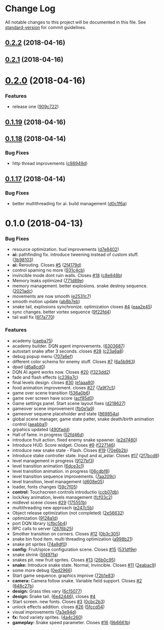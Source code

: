 # Change Log

All notable changes to this project will be documented in this file. See [standard-version](https://github.com/conventional-changelog/standard-version) for commit guidelines.

<a name="0.2.2"></a>
## [0.2.2](https://github.com/ilyaev/godot-snake/compare/v0.2.1...v0.2.2) (2018-04-16)



<a name="0.2.1"></a>
## [0.2.1](https://github.com/ilyaev/godot-snake/compare/v0.2.0...v0.2.1) (2018-04-16)



<a name="0.2.0"></a>
# [0.2.0](https://github.com/ilyaev/godot-snake/compare/v0.1.19...v0.2.0) (2018-04-16)


### Features

* release one ([909c722](https://github.com/ilyaev/godot-snake/commit/909c722))



<a name="0.1.19"></a>
## [0.1.19](https://github.com/ilyaev/godot-snake/compare/v0.1.18...v0.1.19) (2018-04-16)



<a name="0.1.18"></a>
## [0.1.18](https://github.com/ilyaev/godot-snake/compare/v0.1.17...v0.1.18) (2018-04-14)


### Bug Fixes

* http thread improvements ([c98949d](https://github.com/ilyaev/godot-snake/commit/c98949d))



<a name="0.1.17"></a>
## [0.1.17](https://github.com/ilyaev/godot-snake/compare/v0.1.0...v0.1.17) (2018-04-14)


### Bug Fixes

* better multithreading for ai. build management ([d0c1f6a](https://github.com/ilyaev/godot-snake/commit/d0c1f6a))



<a name="0.1.0"></a>
# 0.1.0 (2018-04-13)


### Bug Fixes

* resource optimization. hud improvements ([d7e8402](https://github.com/ilyaev/godot-snake/commit/d7e8402))
* **ai:** pathfinding fix. introduce tweening instead of custom stuff. ([3b98103](https://github.com/ilyaev/godot-snake/commit/3b98103))
* **ai:** Rerouting. Closes [#5](https://github.com/ilyaev/godot-snake/issues/5) ([2f4179d](https://github.com/ilyaev/godot-snake/commit/2f4179d))
* control spaming no more ([931c4cb](https://github.com/ilyaev/godot-snake/commit/931c4cb))
* invincible mode dont ruin walls. Closes  [#18](https://github.com/ilyaev/godot-snake/issues/18) ([c8e848b](https://github.com/ilyaev/godot-snake/commit/c8e848b))
* Memory leaks optimized ([771d89e](https://github.com/ilyaev/godot-snake/commit/771d89e))
* memory management. better explosions. snake destroy sequence. ([2021adc](https://github.com/ilyaev/godot-snake/commit/2021adc))
* movements are now smooth ([e2531c7](https://github.com/ilyaev/godot-snake/commit/e2531c7))
* smooth motion update ([ab8b7eb](https://github.com/ilyaev/godot-snake/commit/ab8b7eb))
* snake tail, explosions synchronize. optimization closes [#4](https://github.com/ilyaev/godot-snake/issues/4) ([eaa2e45](https://github.com/ilyaev/godot-snake/commit/eaa2e45))
* sync changes. better vortex sequence ([9f22fd4](https://github.com/ilyaev/godot-snake/commit/9f22fd4))
* tail wall fix ([6f7a770](https://github.com/ilyaev/godot-snake/commit/6f7a770))


### Features

* academy ([caeba75](https://github.com/ilyaev/godot-snake/commit/caeba75))
* academy builder. DQN agent improvements. ([6303687](https://github.com/ilyaev/godot-snake/commit/6303687))
* autostart snake after 3 seconds. closes [#28](https://github.com/ilyaev/godot-snake/issues/28) ([c23a6a8](https://github.com/ilyaev/godot-snake/commit/c23a6a8))
* debug popup menu ([707a6ef](https://github.com/ilyaev/godot-snake/commit/707a6ef))
* different color schema for enemy stuff. Closes [#7](https://github.com/ilyaev/godot-snake/issues/7) ([6a5b963](https://github.com/ilyaev/godot-snake/commit/6a5b963))
* dpad ([d6a8cd0](https://github.com/ilyaev/godot-snake/commit/d6a8cd0))
* DQN AI agent works now. Closes [#20](https://github.com/ilyaev/godot-snake/issues/20) ([f323dd2](https://github.com/ilyaev/godot-snake/commit/f323dd2))
* fade and flash effects ([c238a7c](https://github.com/ilyaev/godot-snake/commit/c238a7c))
* final levels design. closes [#30](https://github.com/ilyaev/godot-snake/issues/30) ([e1aaa80](https://github.com/ilyaev/godot-snake/commit/e1aaa80))
* food animation improvement. closes [#27](https://github.com/ilyaev/godot-snake/issues/27) ([7a9f7c5](https://github.com/ilyaev/godot-snake/commit/7a9f7c5))
* game over scene transition ([536a0b6](https://github.com/ilyaev/godot-snake/commit/536a0b6))
* game over screen have score ([acf95d0](https://github.com/ilyaev/godot-snake/commit/acf95d0))
* Game settings panel. Start scene layout fixes ([d218627](https://github.com/ilyaev/godot-snake/commit/d218627))
* gameover scene improvement ([fb0e1a9](https://github.com/ilyaev/godot-snake/commit/fb0e1a9))
* gameover sequene placeholder and state ([869854a](https://github.com/ilyaev/godot-snake/commit/869854a))
* global scene manager, game state patter, snake death/birth animation control ([aeabba1](https://github.com/ilyaev/godot-snake/commit/aeabba1))
* grpahics updated ([490fadd](https://github.com/ilyaev/godot-snake/commit/490fadd))
* Hall of fame. in progress ([52fd46d](https://github.com/ilyaev/godot-snake/commit/52fd46d))
* introduce fruit action. fixed enemy snake spawner. ([e2d7480](https://github.com/ilyaev/godot-snake/commit/e2d7480))
* Introduce HUD. Score widget. Closes [#9](https://github.com/ilyaev/godot-snake/issues/9) ([f227146](https://github.com/ilyaev/godot-snake/commit/f227146))
* introduce new snake state - Flash. Closes [#19](https://github.com/ilyaev/godot-snake/issues/19) ([70e6b2b](https://github.com/ilyaev/godot-snake/commit/70e6b2b))
* Introduce stake controller state. Input and ai_astar. Closes [#17](https://github.com/ilyaev/godot-snake/issues/17) ([2f7bcd8](https://github.com/ilyaev/godot-snake/commit/2f7bcd8))
* level management in progress ([9127bf3](https://github.com/ilyaev/godot-snake/commit/9127bf3))
* level transition animation ([6dce3c1](https://github.com/ilyaev/godot-snake/commit/6dce3c1))
* level transition animation. in progress ([06cdbf8](https://github.com/ilyaev/godot-snake/commit/06cdbf8))
* level transition sequence improvements. ([7aa209c](https://github.com/ilyaev/godot-snake/commit/7aa209c))
* level transition, level management ([d608e05](https://github.com/ilyaev/godot-snake/commit/d608e05))
* loader, fonts changes ([59c7f05](https://github.com/ilyaev/godot-snake/commit/59c7f05))
* **control:** Touchscreen controls introductio ([ccb07db](https://github.com/ilyaev/godot-snake/commit/ccb07db))
* lock/key animation, levels management ([fcf03c2](https://github.com/ilyaev/godot-snake/commit/fcf03c2))
* midlevel scene closes [#29](https://github.com/ilyaev/godot-snake/issues/29) ([175551b](https://github.com/ilyaev/godot-snake/commit/175551b))
* multithreading new approach ([e247c5b](https://github.com/ilyaev/godot-snake/commit/e247c5b))
* Object release optimization (not completed) ([2e56632](https://github.com/ilyaev/godot-snake/commit/2e56632))
* optimization ([9128a1d](https://github.com/ilyaev/godot-snake/commit/9128a1d))
* port DQN library ([cfbc5b4](https://github.com/ilyaev/godot-snake/commit/cfbc5b4))
* RPC calls to server ([2676b25](https://github.com/ilyaev/godot-snake/commit/2676b25))
* Smother transition on corners. Closes [#12](https://github.com/ilyaev/godot-snake/issues/12) ([0b3c305](https://github.com/ilyaev/godot-snake/commit/0b3c305))
* snake bin food item. multi threading optimization ([a998b21](https://github.com/ilyaev/godot-snake/commit/a998b21))
* snake pit sprites ([74a9df0](https://github.com/ilyaev/godot-snake/commit/74a9df0))
* **config:** Fruit/spice configuration scene. Closes [#15](https://github.com/ilyaev/godot-snake/issues/15) ([531df9e](https://github.com/ilyaev/godot-snake/commit/531df9e))
* snake shrink ([5f497fa](https://github.com/ilyaev/godot-snake/commit/5f497fa))
* snakes pit. new fruit sprites. Closes [#13](https://github.com/ilyaev/godot-snake/issues/13) ([26b0c95](https://github.com/ilyaev/godot-snake/commit/26b0c95))
* **snake:** Introduce snake state. Normal, Invincible. Closes [#11](https://github.com/ilyaev/godot-snake/issues/11) ([2eabac9](https://github.com/ilyaev/godot-snake/commit/2eabac9))
* some more debug ([0ed2966](https://github.com/ilyaev/godot-snake/commit/0ed2966))
* Start game sequence. graphics improve ([72b1e83](https://github.com/ilyaev/godot-snake/commit/72b1e83))
* **camera:** Camera follow snake. Variable field support. Closes [#2](https://github.com/ilyaev/godot-snake/issues/2) ([848c27b](https://github.com/ilyaev/godot-snake/commit/848c27b))
* **design:** Grass tiles vary ([6c15077](https://github.com/ilyaev/godot-snake/commit/6c15077))
* **design:** Snake tail. ([6e42446](https://github.com/ilyaev/godot-snake/commit/6e42446)), closes [#4](https://github.com/ilyaev/godot-snake/issues/4)
* Start screen. new fonts. Closes [#3](https://github.com/ilyaev/godot-snake/issues/3) ([0cbc2b3](https://github.com/ilyaev/godot-snake/commit/0cbc2b3))
* unlock effects addition. closes [#26](https://github.com/ilyaev/godot-snake/issues/26) ([5fccd54](https://github.com/ilyaev/godot-snake/commit/5fccd54))
* visual improvements ([7a3e94d](https://github.com/ilyaev/godot-snake/commit/7a3e94d))
* **fx:** food variety sprites. ([4a4c260](https://github.com/ilyaev/godot-snake/commit/4a4c260))
* **gameplay:** Snake speed parameter. Closes [#16](https://github.com/ilyaev/godot-snake/issues/16) ([9b6661b](https://github.com/ilyaev/godot-snake/commit/9b6661b))
